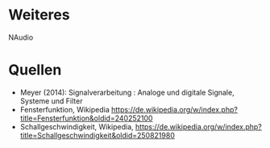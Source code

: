 # Weiteres
NAudio
# Quellen
* Meyer (2014): Signalverarbeitung : Analoge und digitale Signale, Systeme und Filter
* Fensterfunktion, Wikipedia https://de.wikipedia.org/w/index.php?title=Fensterfunktion&oldid=240252100
* Schallgeschwindigkeit, Wikipedia, https://de.wikipedia.org/w/index.php?title=Schallgeschwindigkeit&oldid=250821980

